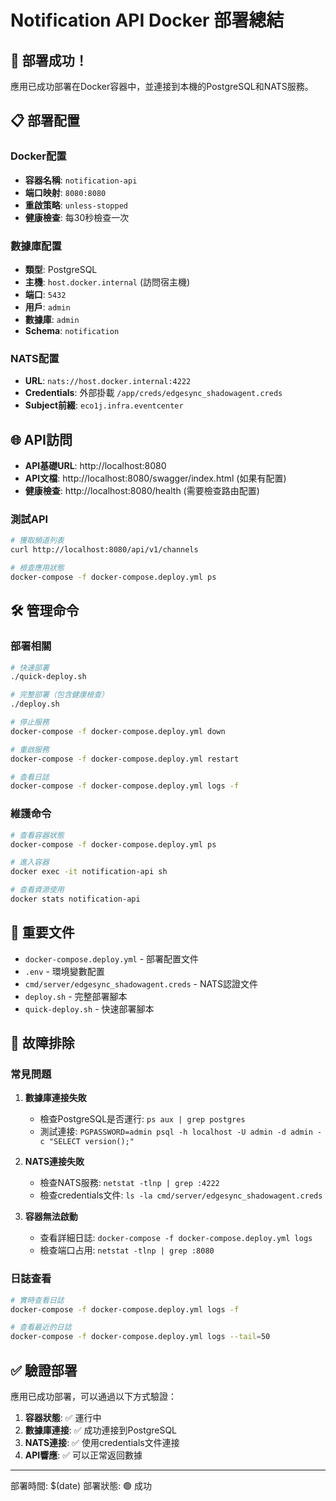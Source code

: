 # Notification API Docker 部署總結

## 🎉 部署成功！

應用已成功部署在Docker容器中，並連接到本機的PostgreSQL和NATS服務。

## 📋 部署配置

### Docker配置
- **容器名稱**: `notification-api`
- **端口映射**: `8080:8080`
- **重啟策略**: `unless-stopped`
- **健康檢查**: 每30秒檢查一次

### 數據庫配置
- **類型**: PostgreSQL
- **主機**: `host.docker.internal` (訪問宿主機)
- **端口**: `5432`
- **用戶**: `admin`
- **數據庫**: `admin`
- **Schema**: `notification`

### NATS配置
- **URL**: `nats://host.docker.internal:4222`
- **Credentials**: 外部掛載 `/app/creds/edgesync_shadowagent.creds`
- **Subject前綴**: `eco1j.infra.eventcenter`

## 🌐 API訪問

- **API基礎URL**: http://localhost:8080
- **API文檔**: http://localhost:8080/swagger/index.html (如果有配置)
- **健康檢查**: http://localhost:8080/health (需要檢查路由配置)

### 測試API
```bash
# 獲取頻道列表
curl http://localhost:8080/api/v1/channels

# 檢查應用狀態
docker-compose -f docker-compose.deploy.yml ps
```

## 🛠️ 管理命令

### 部署相關
```bash
# 快速部署
./quick-deploy.sh

# 完整部署（包含健康檢查）
./deploy.sh

# 停止服務
docker-compose -f docker-compose.deploy.yml down

# 重啟服務
docker-compose -f docker-compose.deploy.yml restart

# 查看日誌
docker-compose -f docker-compose.deploy.yml logs -f
```

### 維護命令
```bash
# 查看容器狀態
docker-compose -f docker-compose.deploy.yml ps

# 進入容器
docker exec -it notification-api sh

# 查看資源使用
docker stats notification-api
```

## 📁 重要文件

- `docker-compose.deploy.yml` - 部署配置文件
- `.env` - 環境變數配置
- `cmd/server/edgesync_shadowagent.creds` - NATS認證文件
- `deploy.sh` - 完整部署腳本
- `quick-deploy.sh` - 快速部署腳本

## 🔧 故障排除

### 常見問題

1. **數據庫連接失敗**
   - 檢查PostgreSQL是否運行: `ps aux | grep postgres`
   - 測試連接: `PGPASSWORD=admin psql -h localhost -U admin -d admin -c "SELECT version();"`

2. **NATS連接失敗**
   - 檢查NATS服務: `netstat -tlnp | grep :4222`
   - 檢查credentials文件: `ls -la cmd/server/edgesync_shadowagent.creds`

3. **容器無法啟動**
   - 查看詳細日誌: `docker-compose -f docker-compose.deploy.yml logs`
   - 檢查端口占用: `netstat -tlnp | grep :8080`

### 日誌查看
```bash
# 實時查看日誌
docker-compose -f docker-compose.deploy.yml logs -f

# 查看最近的日誌
docker-compose -f docker-compose.deploy.yml logs --tail=50
```

## ✅ 驗證部署

應用已成功部署，可以通過以下方式驗證：

1. **容器狀態**: ✅ 運行中
2. **數據庫連接**: ✅ 成功連接到PostgreSQL
3. **NATS連接**: ✅ 使用credentials文件連接
4. **API響應**: ✅ 可以正常返回數據

---

部署時間: $(date)
部署狀態: 🟢 成功